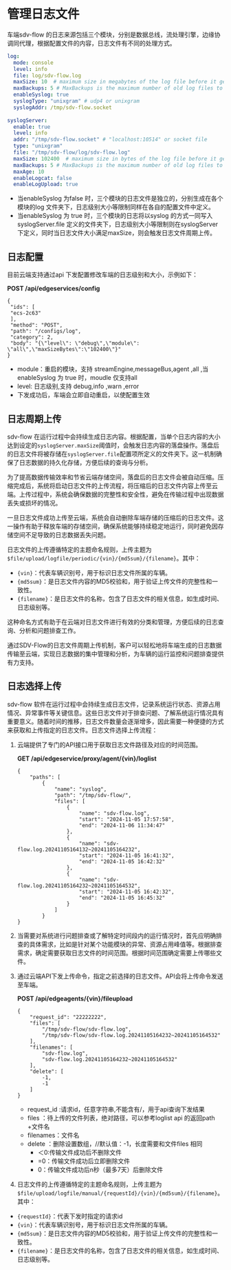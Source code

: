 # 管理日志文件

车端sdv-flow 的日志来源包括三个模块，分别是数据总线，流处理引擎，边缘协调同代理，根据配置文件的内容，日志文件有不同的处理方式。

```yaml
log:
  mode: console
  level: info
  file: log/sdv-flow.log
  maxSize: 10  # maximum size in megabytes of the log file before it gets rotated
  maxBackups: 5 # MaxBackups is the maximum number of old log files to retain
  enableSyslog: true
  syslogType: "unixgram" # udp4 or unixgram
  syslogAddr: /tmp/sdv-flow.socket
  
syslogServer:
  enable: true
  level: info
  addr: "/tmp/sdv-flow.socket" # "localhost:10514" or socket file
  type: "unixgram"
  file: "/tmp/sdv-flow/log/sdv-flow.log"
  maxSize: 102400  # maximum size in bytes of the log file before it gets rotated
  maxBackups: 5 # MaxBackups is the maximum number of old log files to retain
  maxAge: 10
  enableLogcat: false
  enableLogUpload: true
```

- 当enableSyslog 为false 时，三个模块的日志文件是独立的，分别生成在各个模块的log 文件夹下，日志级别大小等限制同样在各自的配置文件中定义。
- 当enableSyslog 为 true 时，三个模块的日志将以syslog 的方式一同写入syslogServer.file 定义的文件夹下，日志级别大小等限制则在syslogServer 下定义，同时当日志文件大小满足maxSize，则会触发日志文件周期上传。

## 日志配置

目前云端支持通过api 下发配置修改车端的日志级别和大小，示例如下：

**POST /api/edgeservices/config**

```
{
 "ids": [
 "ecs-2c63"
 ],
 "method": "POST",
 "path": "/configs/log",
 "category": 2,
 "body": "{\"level\": \"debug\",\"module\": \"all\",\"maxSizeBytes\":\"102400\"}"
}
```

- module：重启的模块，支持 streamEngine,messageBus,agent ,all ,当enableSyslog 为 true 时，moudle 仅支持all
- level: 日志级别,支持 debug,info ,warn ,error
- 下发成功后，车端会立即自动重启，以使配置生效

## 日志周期上传

sdv-flow 在运行过程中会持续生成日志内容。根据配置，当单个日志内容的大小达到设定的`syslogServer.maxSize`阈值时，会触发日志内容的落盘操作。落盘后的日志文件将被存储在`syslogServer.file`配置项所定义的文件夹下。这一机制确保了日志数据的持久化存储，方便后续的查询与分析。

为了提高数据传输效率和节省云端存储空间，落盘后的日志文件会被自动压缩。压缩完成后，系统将启动日志文件的上传流程，将压缩后的日志文件内容上传至云端。上传过程中，系统会确保数据的完整性和安全性，避免在传输过程中出现数据丢失或损坏的情况。

一旦日志文件成功上传至云端，系统会自动删除车端存储的压缩后的日志文件。这一操作有助于释放车端的存储空间，确保系统能够持续稳定地运行，同时避免因存储空间不足导致的日志数据丢失问题。

日志文件的上传遵循特定的主题命名规则，上传主题为`$file/upload/logfile/periodic/{vin}/{md5sum}/{filename}`。其中：

- `{vin}`：代表车辆识别号，用于标识日志文件所属的车辆。
- `{md5sum}`：是日志文件内容的MD5校验和，用于验证上传文件的完整性和一致性。
- `{filename}`：是日志文件的名称，包含了日志文件的相关信息，如生成时间、日志级别等。

这种命名方式有助于在云端对日志文件进行有效的分类和管理，方便后续的日志查询、分析和问题排查工作。

通过SDV-Flow的日志文件周期上传机制，客户可以轻松地将车端生成的日志数据传输至云端，实现日志数据的集中管理和分析，为车辆的运行监控和问题排查提供有力支持。

## 日志选择上传

sdv-flow 软件在运行过程中会持续生成日志文件，记录系统运行状态、资源占用情况、异常事件等关键信息。这些日志文件对于排查问题、了解系统运行情况具有重要意义。随着时间的推移，日志文件数量会逐渐增多，因此需要一种便捷的方式来获取和上传指定的日志文件。日志文件选择上传流程：

1. 云端提供了专门的API接口用于获取日志文件路径及对应的时间范围。

   **GET /api/edgeservice/proxy/agent/{vin}/loglist** 

   ```
   {
       "paths": [
           {
               "name": "syslog",
               "path": "/tmp/sdv-flow/",
               "files": [
                   {
                       "name": "sdv-flow.log",
                       "start": "2024-11-05 17:57:58",
                       "end": "2024-11-06 11:34:47"
                   },
                   {
                       "name": "sdv-flow.log.20241105164132~20241105164232",
                       "start": "2024-11-05 16:41:32",
                       "end": "2024-11-05 16:42:32"
                   },
                   {
                       "name": "sdv-flow.log.20241105164232~20241105164532",
                       "start": "2024-11-05 16:42:32",
                       "end": "2024-11-05 16:45:32"
                   }
               ]
           }
   }
   ```

2. 当需要对系统进行问题排查或了解特定时间段内的运行情况时，首先应明确排查的具体需求，比如是针对某个功能模块的异常、资源占用峰值等。根据排查需求，确定需要获取日志文件的时间范围。根据时间范围确定需要上传哪些文件。

3. 通过云端API下发上传命令，指定之前选择的日志文件。API会将上传命令发送至车端。

   **POST /api/edgeagents/{vin}/fileupload**

   ```
   {
       "request_id": "22222222",
       "files": [
           "/tmp/sdv-flow/sdv-flow.log",
           "/tmp/sdv-flow/sdv-flow.log.20241105164232~20241105164532"
       ],
       "filenames": [
           "sdv-flow.log",
           "sdv-flow.log.20241105164232~20241105164532"
       ],
       "delete": [
           -1,
           -1
       ]
   }
   ```

   - request_id :请求id，任意字符串,不能含有/，用于api查询下发结果
   - files ：待上传的文件列表，绝对路径，可以参考loglist api 的返回path +文件名
   - filenames：文件名
   - delete ：删除设置数组，//默认值：-1，长度需要和文件files 相同
     - ＜0:传输文件成功后不删除文件
     - =0：传输文件成功后立即删除文件
     - 0：传输文件成功后n秒（最多7天）后删除文件

4. 日志文件的上传遵循特定的主题命名规则，上传主题为`$file/upload/logfile/manual/{requestId}/{vin}/{md5sum}/{filename}`。其中：

- `{requestId}`：代表下发时指定的请求id
- `{vin}`：代表车辆识别号，用于标识日志文件所属的车辆。
- `{md5sum}`：是日志文件内容的MD5校验和，用于验证上传文件的完整性和一致性。
- `{filename}`：是日志文件的名称，包含了日志文件的相关信息，如生成时间、日志级别等。